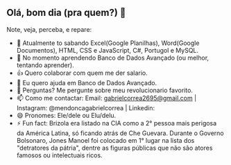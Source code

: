 ## Olá, bom dia (pra quem?) 👋

Note, veja, perceba, e repare:

- 🔭 Atualmente to sabando Excel(Google Planilhas), Word(Google  Documentos), HTML, CSS e JavaScript, C#, Portugol e MySQL.
- 🌱 No momento aprendendo Banco de Dados Avançado (ou melhor, tentando aprender).
- 👍 Quero colaborar com quem me der salario.
- 🤔 Eu quero ajuda em Banco de Dados Avançado.
- 💬 Perguntas? Me pergunte sobre meu revolucionario favorito.
- 📫 Como me contactar: Email: gabrielcorrea2695@gmail.com | Instagram: @mendoncagabrielcorrea | Linkedin: 
- 😄 Pronomes: Ele/dele ou Elu/delu.
- ⚡ Fun fact: Brizola era listado na CIA como a 2° pessoa mais perigosa da América Latina, só ficando atrás de Che Guevara. Durante o Governo Bolsonaro, Jones Manoel foi colocado em 1° lugar na lista dos "detratores da pátria", dentre as figuras públicas que não são atores famosos ou intelectuais ricos.

